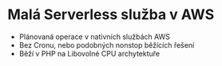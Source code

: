 # Malá Serverless služba v AWS
* Plánovaná operace v nativních službách AWS
* Bez Cronu, nebo podobných nonstop běžících řešení
* Běží v PHP na Libovolné CPU archytektuře
